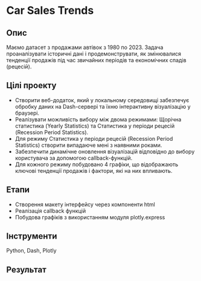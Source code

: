 # Car Sales Trends

## Опис
Маємо датасет з продажами автівок з 1980 по 2023. Задача проаналізувати історичні дані і продемонструвати, як змінювалися тенденції продажів під час звичайних періодів та економічних спадів (рецесій). 

## Цілі проекту
- Створити веб-додаток, який у локальному середовищі забезпечує обробку даних на Dash-сервері та їхню інтерактивну візуалізацію у браузері.
- Реалізувати можливість вибору між двома режимами: Щорічна статистика (Yearly Statistics) та Статистика у періоди рецесій (Recession Period Statistics).
- Для режиму Статистика у періоди рецесій (Recession Period Statistics) створити випадаюче мені з наявними роками.
- Забезпечити динамічне оновлення візуалізацій відповідно до вибору користувача за допомогою callback-функцій.
- Для кожного режиму побудовано 4 графіки, що відображають ключові тенденції продажів і фактори, які на них впливають.
  
## Етапи
- Створення макету інтерфейсу через компоненти html
- Реалізація callback функцій
- Побудова графіків з використанням модуля plotly.express

## Інструменти
Python, Dash, Plotly

## Результат



